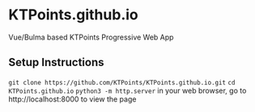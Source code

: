 # KTPoints.github.io
Vue/Bulma based KTPoints Progressive Web App

## Setup Instructions
`git clone https://github.com/KTPoints/KTPoints.github.io.git`
`cd KTPoints.github.io`
`python3 -m http.server`
in your web browser, go to http://localhost:8000 to view the page
